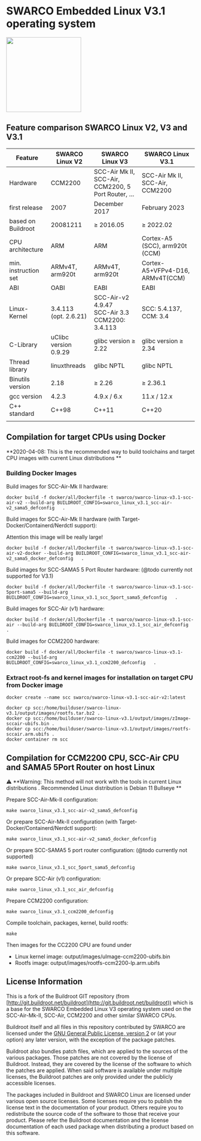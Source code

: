 SWARCO Embedded Linux V3.1 operating system
===========================================

<img src="https://www.swarco.com/sites/default/files/public/product/2018-11/primos_scc_frei.png" width="200" title="SWARCO CCM2200 CPU" alt="">


## Feature comparison SWARCO Linux V2, V3 and V3.1

| Feature              | SWARCO Linux V2       | SWARCO Linux V3                                          | SWARCO Linux V3.1                |
|----------------------|-----------------------|----------------------------------------------------------|----------------------------------|
| Hardware             | CCM2200               | SCC-Air Mk II, SCC-Air, CCM2200, 5 Port Router,  &#8230; | SCC-Air Mk II, SCC-Air, CCM2200  |
| first release        | 2007                  | December 2017                                            | February 2023                    |
| based on Buildroot   | 20081211              | &ge; 2016.05                                             | &ge; 2022.02                     |
| CPU architecture     | ARM                   | ARM                                                      | Cortex-A5 (SCC), arm920t (CCM)   |
| min. instruction set | ARMv4T, arm920t       | ARMv4T, arm920t                                          | Cortex-A5+VFPv4-D16, ARMv4T(CCM) |
| ABI                  | OABI                  | EABI                                                     | EABI                             |
| Linux-Kernel         | 3.4.113 (opt. 2.6.21) | SCC-Air-v2 4.9.47 <br> SCC-Air 3.3 <br> CCM2200: 3.4.113 | SCC: 5.4.137, CCM: 3.4           |
| C-Library            | uClibc version 0.9.29 | glibc version &ge; 2.22                                  | glibc version &ge; 2.34          |
| Thread library       | linuxthreads          | glibc NPTL                                               | glibc NPTL                       |
| Binutils version     | 2.18                  | &ge; 2.26                                                | &ge; 2.36.1                      |
| gcc version          | 4.2.3                 | 4.9.x / 6.x                                              | 11.x / 12.x                      |
| C++ standard         | C++98                 | C++11                                                    | C++20                            |
|                      |                       |                                                          |                                  |

## Compilation for target CPUs using Docker

**2020-04-08: This is the recommended way to build toolchains and target CPU images with current Linux distributions **


### Building Docker Images

Build images for SCC-Air-Mk II hardware:

    docker build -f docker/all/Dockerfile -t swarco/swarco-linux-v3.1-scc-air-v2 --build-arg BUILDROOT_CONFIG=swarco_linux_v3.1_scc-air-v2_sama5_defconfig   .


Build images for SCC-Air-Mk II hardware 
(with Target-Docker/Containerd/Nerdctl support):

Attention this image will be really large!

    docker build -f docker/all/Dockerfile -t swarco/swarco-linux-v3.1-scc-air-v2-docker --build-arg BUILDROOT_CONFIG=swarco_linux_v3.1_scc-air-v2_sama5_docker_defconfig   .

Build images for SCC-SAMA5 5 Port Router hardware: (@todo currently not supported for V3.1)

    docker build -f docker/all/Dockerfile -t swarco/swarco-linux-v3.1-scc-5port-sama5 --build-arg BUILDROOT_CONFIG=swarco_linux_v3.1_scc_5port_sama5_defconfig   .

Build images for SCC-Air (v1) hardware:

    docker build -f docker/all/Dockerfile -t swarco/swarco-linux-v3.1-scc-air --build-arg BUILDROOT_CONFIG=swarco_linux_v3.1_scc_air_defconfig   .

Build images for CCM2200 hardware:

    docker build -f docker/all/Dockerfile -t swarco/swarco-linux-v3.1-ccm2200 --build-arg BUILDROOT_CONFIG=swarco_linux_v3.1_ccm2200_defconfig   .


### Extract root-fs and kernel images for installation on target CPU from Docker image

    docker create --name scc swarco/swarco-linux-v3.1-scc-air-v2:latest

    docker cp scc:/home/builduser/swarco-linux-v3.1/output/images/rootfs.tar.bz2 .
    docker cp scc:/home/builduser/swarco-linux-v3.1/output/images/zImage-sccair-ubifs.bin .
    docker cp scc:/home/builduser/swarco-linux-v3.1/output/images/rootfs-sccair.arm.ubifs .
    docker container rm scc


## Compilation for CCM2200 CPU, SCC-Air CPU and SAMA5 5Port Router on host Linux

:warning: **Warning: This method will not work with the tools in current Linux distributions .
Recommended Linux distribution is Debian 11 Bullseye **


Prepare SCC-Air-Mk-II configuration:

    make swarco_linux_v3.1_scc-air-v2_sama5_defconfig


Or prepare SCC-Air-Mk-II configuration (with Target-Docker/Containerd/Nerdctl support):

    make swarco_linux_v3.1_scc-air-v2_sama5_docker_defconfig

Or prepare SCC-SAMA5 5 port router configuration: (@todo currently not supported)

    make swarco_linux_v3.1_scc_5port_sama5_defconfig

Or prepare SCC-Air (v1) configuration: 

    make swarco_linux_v3.1_scc_air_defconfig

Prepare CCM2200 configuration:

    make swarco_linux_v3.1_ccm2200_defconfig
    

Compile toolchain, packages, kernel, build rootfs:

    make
    
Then images for the CC2200 CPU are found under 

- Linux kernel image: output/images/uImage-ccm2200-ubifs.bin
- Rootfs image: output/images/rootfs-ccm2200-lp.arm.ubifs

## License Information 

This is a fork of the Buildroot GIT repository (from
[http://git.buildroot.net/buildroot](http://git.buildroot.net/buildroot)) which is a base for the SWARCO
Embedded Linux V3 operating system used on the SCC-Air-Mk-II, SCC-Air, CCM2200 and
other similar SWARCO CPUs.

Buildroot itself and all files in this repository contributed by
SWARCO are licensed under the
[GNU General Public License, version 2](http://www.gnu.org/licenses/old-licenses/gpl-2.0.html)
or (at your option) any later version, with the exception of the
package patches.

Buildroot also bundles patch files, which are applied to the sources
of the various packages. Those patches are not covered by the license
of Buildroot. Instead, they are covered by the license of the software
to which the patches are applied. When said software is available
under multiple licenses, the Buildroot patches are only provided under
the publicly accessible licenses.

The packages included in Buildroot and SWARCO Linux are licensed under
various open source licenses.  Some licenses require you to publish
the license text in the documentation of your product. Others require
you to redistribute the source code of the software to those that
receive your product. Please refer the Buildroot documentation and the
license documentation of each used package when distributing a product
based on this software.


